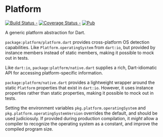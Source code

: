 # Platform

[![Build Status -](https://travis-ci.org/google/platform.dart.svg?branch=master)](https://travis-ci.org/google/platform.dart)
[![Coverage Status -](https://coveralls.io/repos/github/google/platform.dart/badge.svg?branch=master)](https://coveralls.io/github/google/platform.dart?branch=master)
[![Pub](https://img.shields.io/pub/v/platform.svg)](https://pub.dartlang.org/packages/platform)


A generic platform abstraction for Dart.

`package:platform/platform.dart` provides cross-platform OS detection
capabilities.
Like `Platform.operatingSystem` from `dart:io`, but provided by
instance members instead of static members, making it possible to
mock out in tests.


Like `dart:io`, `package:platform/native.dart` supplies a rich,
Dart-idiomatic API for accessing platform-specific information.

`package:platform/native.dart` provides a lightweight wrapper
around the static `Platform` properties that exist in `dart:io`.
However, it uses instance properties rather
than static properties, making it possible to mock out in tests.

Setting the environment variables `pkg.platform.operatingSystem` and
`pkg.platform.operatingSystemVersion` overrides the default,
and should be used judiciosuly.
If provided during production compilation, it *might* allow a compiler
to recognize the operating system as a constant, and improve the
compiled program size.